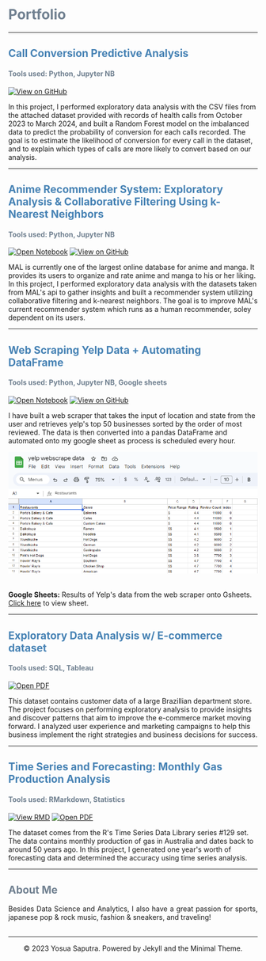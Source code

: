 <h1 style="color:SlateGray;">Portfolio</h1>

<hr>

<h2 style="color:SteelBlue;">Call Conversion Predictive Analysis</h2>

<h4 style="color:SlateGray;">Tools used: Python, Jupyter NB</h4>

[![View on GitHub](https://img.shields.io/badge/GitHub-View_on_GitHub-blue?logo=GitHub)](https://github.com/ohayosua/yosuajsaputra/blob/main/projects/Call%20Conversion%20Predictive%20Analysis.ipynb)

In this project, I performed exploratory data analysis with the CSV files from the attached dataset provided with records of health calls from October 2023 to March 2024, and built a Random Forest model on the imbalanced data to predict the probability of conversion for each calls recorded. The goal is to estimate the likelihood of conversion for every call in the dataset, and to explain which types of calls are more likely to convert based on our analysis.

<hr>

<h2 style="color:SteelBlue;">Anime Recommender System: Exploratory Analysis & Collaborative Filtering Using k-Nearest Neighbors</h2>

<h4 style="color:SlateGray;">Tools used: Python, Jupyter NB</h4>

[![Open Notebook](https://img.shields.io/badge/Jupyter-Open_Notebook-blue?logo=Jupyter)](https://htmlpreview.github.io/?https://github.com/ohayosua/yosuajsaputra/blob/main/projects/Anime%20Recommender%20%26%20EDA.html)
[![View on GitHub](https://img.shields.io/badge/GitHub-View_on_GitHub-blue?logo=GitHub)](https://github.com/ohayosua/yosuajsaputra/blob/main/projects/Anime%20Recommender%20%26%20EDA.ipynb)

MAL is currently one of the largest online database for anime and manga. It provides its users to organize and rate anime and manga to his or her liking. In this project, I performed exploratory data analysis with the datasets taken from MAL's api to gather insights and built a recommender system utilizing collaborative filtering and k-nearest neighbors. The goal is to improve MAL's current recommender system which runs as a human recommender, soley dependent on its users. 

<hr>

<h2 style="color:SteelBlue;">Web Scraping Yelp Data + Automating DataFrame</h2>

<h4 style="color:SlateGray;">Tools used: Python, Jupyter NB, Google sheets</h4>

[![Open Notebook](https://img.shields.io/badge/Jupyter-Open_Notebook-blue?logo=Jupyter)](https://htmlpreview.github.io/?https://github.com/ohayosua/yosuajsaputra/blob/main/projects/Yelp%20Web%20Scraping%20Project.html)
[![View on GitHub](https://img.shields.io/badge/GitHub-View_on_GitHub-blue?logo=GitHub)](https://github.com/ohayosua/yosuajsaputra/blob/main/projects/Yelp%20Web%20Scraping%20Project.ipynb)

I have built a web scraper that takes the input of location and state from the user and retrieves yelp's top 50 businesses sorted by the order of most reviewed. The data is then converted into a pandas DataFrame and automated onto my google sheet as process is scheduled every hour. 

<center><img src="images/Gsheets Yelp Data.png"/></center>

<br>

**Google Sheets:** Results of Yelp's data from the web scraper onto Gsheets. [Click here](https://docs.google.com/spreadsheets/d/1O3YkE1EWAmT4SsDnMcxX8Ft-p4RaTEqSEfVJbRUWcf0/edit?usp=sharing) to view sheet.

<hr>


<h2 style="color:SteelBlue;">Exploratory Data Analysis w/ E-commerce dataset</h2>

<h4 style="color:SlateGray;">Tools used: SQL, Tableau</h4>

[![Open PDF](https://img.shields.io/badge/PDF-Open_PDF-blue?logo=adobe-acrobat-reader&logoColor=white)](projects/Brazil%20E-commerce%20project.pdf)

This dataset contains customer data of a large Brazillian department store. The project focuses on performing exploratory analysis to provide insights and discover patterns that aim to improve the e-commerce market moving forward. I analyzed user experience and marketing campaigns to help this business implement the right strategies and business decisions for success. 

---
<h2 style="color:SteelBlue;">Time Series and Forecasting: Monthly Gas Production Analysis</h2>

<h4 style="color:SlateGray;">Tools used: RMarkdown, Statistics</h4>

[![View RMD](https://img.shields.io/badge/RMD-View_RMD-blue?logo=GitHub)](https://github.com/ohayosua/yosuajsaputra/blob/main/projects/TIME%20SERIES%20ANALYSIS%20GAS.Rmd)
[![Open PDF](https://img.shields.io/badge/PDF-Open_PDF-blue?logo=adobe-acrobat-reader&logoColor=white)](projects/TIME-SERIES-ANALYSIS-GAS.pdf)

The dataset comes from the R's Time Series Data Library series #129 set. The data contains monthly production of gas in Australia and dates back to around 50 years ago. In this project, I generated one year's worth of forecasting data and determined the accuracy using time series analysis.

---
<h2 style="color:SlateGray;">About Me</h2>

<div style="text-align: justify">Besides Data Science and Analytics, I also have a great passion for sports, japanese pop & rock music, fashion & sneakers, and traveling!  </div>
<br>

---
<center>© 2023 Yosua Saputra. Powered by Jekyll and the Minimal Theme.</center>
